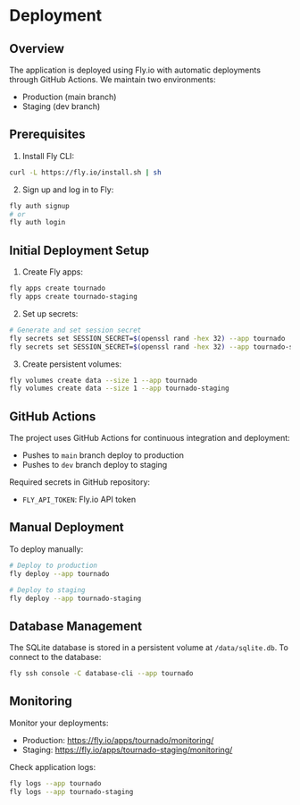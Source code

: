 # Deployment

## Overview

The application is deployed using Fly.io with automatic deployments through GitHub Actions. We maintain two environments:

- Production (main branch)
- Staging (dev branch)

## Prerequisites

1. Install Fly CLI:

```sh
curl -L https://fly.io/install.sh | sh
```

2. Sign up and log in to Fly:

```sh
fly auth signup
# or
fly auth login
```

## Initial Deployment Setup

1. Create Fly apps:

```sh
fly apps create tournado
fly apps create tournado-staging
```

2. Set up secrets:

```sh
# Generate and set session secret
fly secrets set SESSION_SECRET=$(openssl rand -hex 32) --app tournado
fly secrets set SESSION_SECRET=$(openssl rand -hex 32) --app tournado-staging
```

3. Create persistent volumes:

```sh
fly volumes create data --size 1 --app tournado
fly volumes create data --size 1 --app tournado-staging
```

## GitHub Actions

The project uses GitHub Actions for continuous integration and deployment:

- Pushes to `main` branch deploy to production
- Pushes to `dev` branch deploy to staging

Required secrets in GitHub repository:

- `FLY_API_TOKEN`: Fly.io API token

## Manual Deployment

To deploy manually:

```sh
# Deploy to production
fly deploy --app tournado

# Deploy to staging
fly deploy --app tournado-staging
```

## Database Management

The SQLite database is stored in a persistent volume at `/data/sqlite.db`. To connect to the database:

```sh
fly ssh console -C database-cli --app tournado
```

## Monitoring

Monitor your deployments:

- Production: https://fly.io/apps/tournado/monitoring/
- Staging: https://fly.io/apps/tournado-staging/monitoring/

Check application logs:

```sh
fly logs --app tournado
fly logs --app tournado-staging
```
